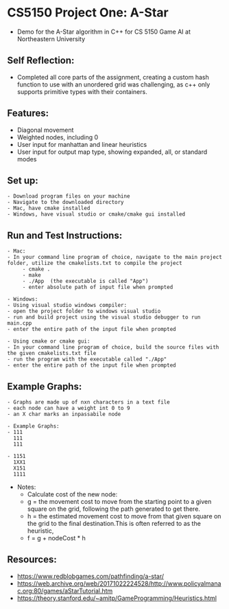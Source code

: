 # CS5150 Project One: A-Star

- Demo for the A-Star algorithm in C++ for CS 5150 Game AI at Northeastern University

## Self Reflection:
 - Completed all core parts of the assignment, creating a custom hash function to use with an unordered grid was challenging, as c++ only supports primitive types with their containers.

## Features:
  - Diagonal movement
  - Weighted nodes, including 0
  - User input for manhattan and linear heuristics
  - User input for output map type, showing expanded, all, or standard modes

## Set up:
	- Download program files on your machine
    - Navigate to the downloaded directory
    - Mac, have cmake installed
    - Windows, have visual studio or cmake/cmake gui installed

## Run and Test Instructions:
    - Mac:
    - In your command line program of choice, navigate to the main project folder, utilize the cmakelists.txt to compile the project
         - cmake .
         - make
         - ./App  (the executable is called "App")
         - enter absolute path of input file when prompted

    - Windows:
    - Using visual studio windows compiler:
    - open the project folder to windows visual studio
    - run and build project using the visual studio debugger to run main.cpp
    - enter the entire path of the input file when prompted

    - Using cmake or cmake gui:
    - In your command line program of choice, build the source files with the given cmakelists.txt file
    - run the program with the executable called "./App"
    - enter the entire path of the input file when prompted
    

## Example Graphs:
    - Graphs are made up of nxn characters in a text file
    - each node can have a weight int 0 to 9 
    - an X char marks an inpassabile node

    - Example Graphs:
    - 111   
      111
      111

    - 1151
      1XX1
      X151
      1111

  
- Notes:
  - Calculate cost of the new node:
  - g = the movement cost to move from the starting point to a given square on the grid, following the path generated to get there.
  - h = the estimated movement cost to move from that given square on the grid to the final destination.This is often referred to as the heuristic,
  - f = g + nodeCost * h

## Resources: 

- https://www.redblobgames.com/pathfinding/a-star/
- https://web.archive.org/web/20171022224528/http://www.policyalmanac.org:80/games/aStarTutorial.htm
- https://theory.stanford.edu/~amitp/GameProgramming/Heuristics.html

